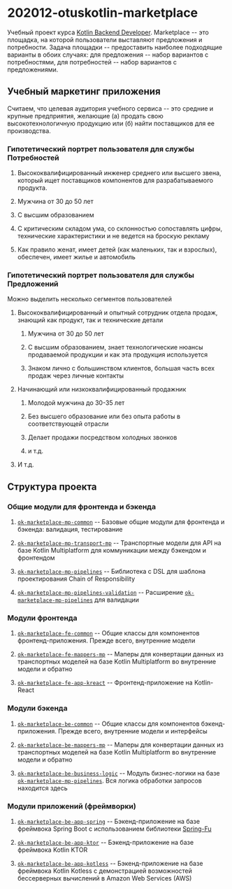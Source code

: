 # 202012-otuskotlin-marketplace

Учебный проект
курса [Kotlin Backend Developer](https://otus.ru/lessons/kotlin/?int_source=courses_catalog&int_term=programming).
Marketplace -- это площадка, на которой пользователи выставляют предложения и потребности. Задача площадки --
предоставить наиболее подходящие варианты в обоих случаях: для предложения -- набор вариантов с потребностями, для
потребностей -- набор вариантов с предложениями.

## Учебный маркетинг приложения

Считаем, что целевая аудитория учебного сервиса -- это средние и крупные предприятия, желающие (а) продать свою
высокотехнологичную продукцию или (б) найти поставщиков для ее производства.

### Гипотетический портрет пользователя для службы Потребностей

1. Высококвалифицированный инженер среднего или высшего звена, который ищет поставщиков компонентов для разрабатываемого
   продукта.

1. Мужчина от 30 до 50 лет

1. С высшим образованием

1. С критическим складом ума, со склонностью сопоставлять цифры, технические характеристики и не ведется на броскую
   рекламу

1. Как правило женат, имеет детей (как маленьких, так и взрослых), обеспечен, имеет жилье и автомобиль

### Гипотетический портрет пользователя для службы Предложений

Можно выделить несколько сегментов пользователей

1. Высококвалифицированный и опытный сотрудник отдела продаж, знающий как продукт, так и технические детали

    1. Мужчина от 30 до 50 лет

    1. С высшим образованием, знает технологические нюансы продаваемой продукции и как эта продукция используется

    1. Знаком лично с большинством клиентов, большая часть всех продаж через личные контакты

1. Начинающий или низкоквалифицированный продажник

    1. Молодой мужчина до 30-35 лет

    1. Без высшего образование или без опыта работы в соответствующей отрасли

    1. Делает продажи посредством холодных звонков

    1. и т.д.

1. И т.д.

## Структура проекта

### Общие модули для фронтенда и бэкенда

1. [`ok-marketplace-mp-common`](ok-marketplace-mp-common) -- Базовые общие модули для фронтенда и бэкенда: валидация,
   тестирование

1. [`ok-marketplace-mp-transport-mp`](ok-marketplace-mp-transport-mp) -- Транспортные модели для API на базе Kotlin
   Multiplatform для коммуникации между бэкендом и фронтендом

1. [`ok-marketplace-mp-pipelines`](ok-marketplace-mp-pipelines) -- Библиотека с DSL для шаблона проектирования Chain of
   Responsibility

1. [`ok-marketplace-mp-pipelines-validation`](ok-marketplace-mp-pipelines-validation) --
   Расширение [`ok-marketplace-mp-pipelines`](ok-marketplace-mp-pipelines) для валидации

### Модули фронтенда

1. [`ok-marketplace-fe-common`](ok-marketplace-fe-common) -- Общие классы для компонентов фронтенд-приложения. Прежде
   всего, внутренние модели

1. [`ok-marketplace-fe-mappers-mp`](ok-marketplace-fe-mappers-mp) -- Маперы для конвертации данных из транспортных
   моделей на базе Kotlin Multiplatform во внутренние модели и обратно

1. [`ok-marketplace-fe-app-kreact`](ok-marketplace-fe-app-kreact) -- Фронтенд-приложение на Kotlin-React

### Модули бэкенда

1. [`ok-marketplace-be-common`](ok-marketplace-be-common) -- Общие классы для компонентов бэкенд-приложения. Прежде
   всего, внутренние модели и интерфейсы

1. [`ok-marketplace-be-mappers-mp`](ok-marketplace-be-mappers-mp) -- Маперы для конвертации данных из транспортных
   моделей на базе Kotlin Multiplatform во внутренние модели и обратно

1. [`ok-marketplace-be-business-logic`](ok-marketplace-be-business-logic) -- Модуль бизнес-логики на
   базе [`ok-marketplace-mp-pipelines`](ok-marketplace-mp-pipelines). Вся логика обработки запросов находится здесь

### Модули приложений (фреймворки)

1. [`ok-marketplace-be-app-spring`](ok-marketplace-be-app-spring) -- Бэкенд-приложение на базе фреймвока Spring Boot с
   использованием библиотеки [Spring-Fu](https://github.com/spring-projects-experimental/spring-fu)

1. [`ok-marketplace-be-app-ktor`](ok-marketplace-be-app-ktor) -- Бэкенд-приложение на базе фреймвока Kotlin KTOR

1. [`ok-marketplace-be-app-kotless`](ok-marketplace-be-app-kotless) -- Бэкенд-приложение на базе фреймвока Kotlin
   Kotless с демонстрацией возможностей бессерверных вычислений в Amazon Web Services (AWS)



